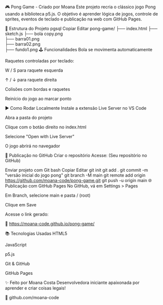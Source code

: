 🎮 Pong Game - Criado por Moana
Este projeto recria o clássico jogo Pong usando a biblioteca p5.js.
O objetivo é aprender lógica de jogos, controle de sprites, eventos de teclado e publicação na web com GitHub Pages.

📁 Estrutura do Projeto
pgsql
Copiar
Editar
pong-game/
├── index.html
├── sketch.js
├── bola copy.png        
├── barra01.png           
├── barra02.png           
├── fundo1.png
🕹️ Funcionalidades
Bola se movimenta automaticamente

Raquetes controladas por teclado:

W / S para raquete esquerda

↑ / ↓ para raquete direita

Colisões com bordas e raquetes

Reinício do jogo ao marcar ponto

▶️ Como Rodar Localmente
Instale a extensão Live Server no VS Code

Abra a pasta do projeto

Clique com o botão direito no index.html

Selecione "Open with Live Server"

O jogo abrirá no navegador

🚀 Publicação no GitHub
Criar o repositório
Acesse: (Seu repositório no GitHub)

Enviar projeto com Git
bash
Copiar
Editar
git init
git add .
git commit -m "versão inicial do jogo pong"
git branch -M main
git remote add origin https://github.com/moana-code/pong-game.git
git push -u origin main
🌐 Publicação com GitHub Pages
No GitHub, vá em Settings > Pages

Em Branch, selecione main e pasta / (root)

Clique em Save

Acesse o link gerado:

🔗 https://moana-code.github.io/pong-game/

📚 Tecnologias Usadas
HTML5

JavaScript

p5.js

Git & GitHub

GitHub Pages

✨ Feito por Moana Costa
Desenvolvedora iniciante apaixonada por aprender e criar coisas legais!

🔗 github.com/moana-code
